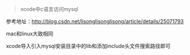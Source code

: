 > xcode中c语言访问mysql

参考地址：http://blog.csdn.net/lisonglisonglisong/article/details/25071793

mac和linux大致相同

xcode导入引入mysql安装目录中的lib和添加include头文件搜索路径即可
